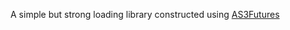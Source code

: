 A simple but strong loading library constructed using [AS3Futures](https://github.com/brianheylin/AS3Futures)